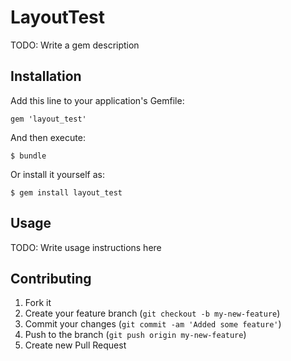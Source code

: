 # LayoutTest

TODO: Write a gem description

## Installation

Add this line to your application's Gemfile:

    gem 'layout_test'

And then execute:

    $ bundle

Or install it yourself as:

    $ gem install layout_test

## Usage

TODO: Write usage instructions here

## Contributing

1. Fork it
2. Create your feature branch (`git checkout -b my-new-feature`)
3. Commit your changes (`git commit -am 'Added some feature'`)
4. Push to the branch (`git push origin my-new-feature`)
5. Create new Pull Request
